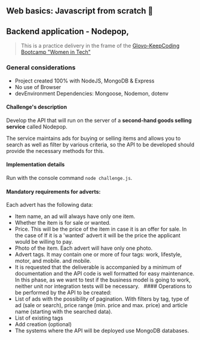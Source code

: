 ## Web basics: Javascript from scratch 🧮
## Backend application - Nodepop, 
> This is a practice delivery in the frame of the [Glovo-KeepCoding Bootcamp "Women in Tech"](https://keepcoding.io/nuestros-bootcamps/mujeres-glovo/)

### General considerations
- Project created 100% with NodeJS, MongoDB & Express
- No use of Browser
- devEnvironment Dependencies: Mongoose, Nodemon, dotenv

#### Challenge's description
Develop the API that will run on the server of a **second-hand goods selling service** called Nodepop. 

The service maintains ads for buying or selling items and allows you to search as well as filter by various criteria, so the API to be developed should provide the necessary methods for this.


#### Implementation details
Run with the console command `node challenge.js`.

#### Mandatory requirements for adverts:
Each advert has the following data:
- Item name, an ad will always have only one item.
- Whether the item is for sale or wanted.
- Price. This will be the price of the item in case it is an offer for sale. In the case of
If it is a 'wanted' advert it will be the price the applicant would be willing to pay.
- Photo of the item. Each advert will have only one photo.
- Advert tags. It may contain one or more of four tags: work, lifestyle, motor, and mobile.
and mobile.
- It is requested that the deliverable is accompanied by a minimum of documentation and the API code is well formatted for easy maintenance. In this phase, as we want to test if the business model is going to work, neither unit nor integration tests will be necessary.
 
#### Operations to be performed by the API to be created:
- List of ads with the possibility of pagination. With filters by tag, type of ad
(sale or search), price range (min. price and max. price) and article name
(starting with the searched data).
- List of existing tags
- Add creation (optional)
- The systems where the API will be deployed use MongoDB databases.

